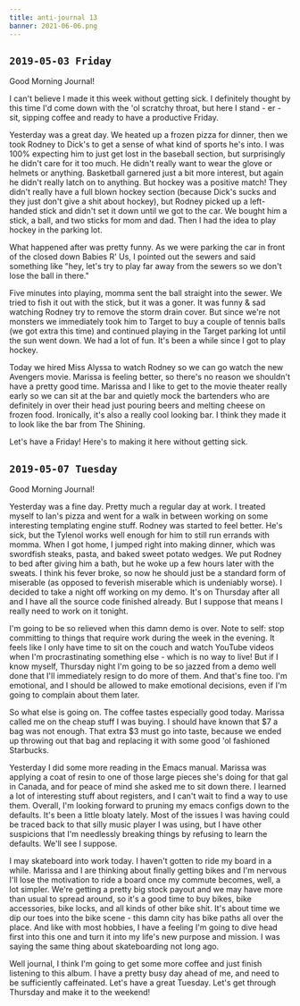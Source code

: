 ```yaml
---
title: anti-journal 13
banner: 2021-06-06.png
---
```


## `2019-05-03 Friday`

Good Morning Journal!

I can't believe I made it this week without getting sick.  I
definitely thought by this time I'd come down with the 'ol scratchy
throat, but here I stand - er - sit, sipping coffee and ready to have
a productive Friday.

Yesterday was a great day.  We heated up a frozen pizza for dinner,
then we took Rodney to Dick's to get a sense of what kind of sports
he's into.  I was 100% expecting him to just get lost in the baseball
section, but surprisingly he didn't care for it too much.  He
didn't really want to wear the glove or helmets or
anything. Basketball garnered just a bit more interest, but again he
didn't really latch on to anything.  But hockey was a positive match!
They didn't really have a full blown hockey section (because Dick's
sucks and they just don't give a shit about hockey), but Rodney picked
up a left-handed stick and didn't set it down until we got to the
car.  We bought him a stick, a ball, and two sticks for mom and dad.
Then I had the idea to play hockey in the parking lot.

What happened after was pretty funny.  As we were parking the car in
front of the closed down Babies R' Us, I pointed out the sewers and
said something like "hey, let's try to play far away from the sewers
so we don't lose the ball in there."

Five minutes into playing, momma sent the ball straight into the
sewer.  We tried to fish it out with the stick, but it was a goner.
It was funny & sad watching Rodney try to remove the storm drain
cover.  But since we're not monsters we immediately took him to Target
to buy a couple of tennis balls (we got extra this time) and continued
playing in the Target parking lot until the sun went down.  We had a
lot of fun.  It's been a while since I got to play hockey.

Today we hired Miss Alyssa to watch Rodney so we can go watch the new
Avengers movie.  Marissa is feeling better, so there's no reason we
shouldn't have a pretty good time.  Marissa and I like to get to the
movie theater really early so we can sit at the bar and quietly mock
the bartenders who are definitely in over their head just pouring
beers and melting cheese on frozen food.  Ironically, it's also a
really cool looking bar.  I think they made it to look like the bar
from The Shining.

Let's have a Friday!  Here's to making it here without getting sick.

## `2019-05-07 Tuesday`

Good Morning Journal!

Yesterday was a fine day.  Pretty much a regular day at work.  I
treated myself to Ian's pizza and went for a walk in between working
on some interesting templating engine stuff.  Rodney was started to
feel better.  He's sick, but the Tylenol works well enough for him to
still run errands with momma.  When I got home, I jumped right into
making dinner, which was swordfish steaks, pasta, and baked sweet
potato wedges.  We put Rodney to bed after giving him a bath, but he
woke up a few hours later with the sweats.  I think his fever broke,
so now he should just be a standard form of miserable (as opposed to
feverish miserable which is undeniably worse).  I decided to take a
night off working on my demo.  It's on Thursday after all and I have
all the source code finished already.  But I suppose that means I
really need to work on it tonight.

I'm going to be so relieved when this damn demo is over.  Note to
self: stop committing to things that require work during the week in
the evening.  It feels like I only have time to sit on the couch and
watch YouTube videos when I'm procrastinating something else - which
is no way to live!  But if I know myself, Thursday night I'm going to
be so jazzed from a demo well done that I'll immediately resign to do
more of them.  And that's fine too.  I'm emotional, and I should be
allowed to make emotional decisions, even if I'm going to complain
about them later.

So what else is going on.  The coffee tastes especially good today.
Marissa called me on the cheap stuff I was buying.  I should have
known that $7 a bag was not enough.  That extra $3 must go into taste,
because we ended up throwing out that bag and replacing it with some
good 'ol fashioned Starbucks.

Yesterday I did some more reading in the Emacs manual.  Marissa was
applying a coat of resin to one of those large pieces she's doing for
that gal in Canada, and for peace of mind she asked me to sit down
there.  I learned a lot of interesting stuff about registers, and I
can't wait to find a way to use them.  Overall, I'm looking forward to
pruning my emacs configs down to the defaults.  It's been a little
bloaty lately.  Most of the issues I was having could be traced back
to that silly music player I was using, but I have other suspicions
that I'm needlessly breaking things by refusing to learn the
defaults.  We'll see I suppose.

I may skateboard into work today.  I haven't gotten to ride my board
in a while.  Marissa and I are thinking about finally getting bikes
and I'm nervous I'll lose the motivation to ride a board once my
commute becomes, well, a lot simpler.  We're getting a pretty big
stock payout and we may have more than usual to spread around, so it's
a good time to buy bikes, bike accessories, bike locks, and all kinds
of other bike shit.  It's about time we dip our toes into the bike
scene - this damn city has bike paths all over the place.  And like
with most hobbies, I have a feeling I'm going to dive head first into
this one and turn it into my life's new purpose and mission.  I was
saying the same thing about skateboarding not long ago.

Well journal, I think I'm going to get some more coffee and just
finish listening to this album.  I have a pretty busy day ahead of me,
and need to be sufficiently caffeinated.  Let's have a great Tuesday.
Let's get through Thursday and make it to the weekend!
